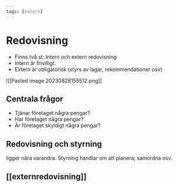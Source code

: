 ```yaml
---
tags: [extern]
---
```

# Redovisning
- Finns två st: Intern och extern redovisning
- Intern är frivilligt.
- Extern är obligatorisk (styrs av lagar, rekommendationer osv)

![[Pasted image 20230828155512.png]]

## Centrala frågor
- Tjänar företaget några pengar?
- Har företaget några pengar?
- Är företaget skyldigt några pengar?

## Redovisning och styrning
ligger nära varandra. Styrning handlar om att planera, samordna osv. 

## [[externredovisning]]